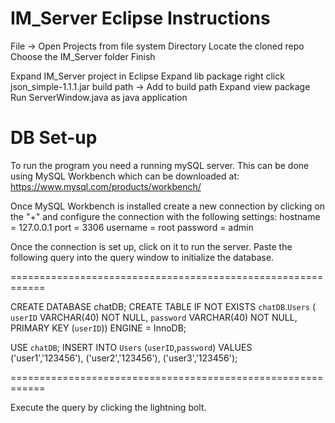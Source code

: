 # IM_Server Eclipse Instructions

File -> Open Projects from file system
Directory
Locate the cloned repo
Choose the IM_Server folder
Finish

Expand IM_Server project in Eclipse
Expand lib package
right click json_simple-1.1.1.jar
build path -> Add to build path
Expand view package
Run ServerWindow.java as java application


# DB Set-up

To run the program you need a running mySQL server.
This can be done using MySQL Workbench which can be downloaded at:
https://www.mysql.com/products/workbench/

Once MySQL Workbench is installed create a new connection by clicking on the "+" and configure the connection with the following settings: 
	hostname = 127.0.0.1
	port = 3306
	username = root
	password = admin

Once the connection is set up, click on it to run the server.
Paste the following query into the query window to initialize the database.

============================================================

CREATE DATABASE chatDB;
CREATE TABLE IF NOT EXISTS `chatDB`.`Users` (
  `userID` VARCHAR(40) NOT NULL,
  `password` VARCHAR(40) NOT NULL,
  PRIMARY KEY (`userID`))
ENGINE = InnoDB;

USE `chatDB`;
INSERT INTO `Users` (`userID`,`password`) VALUES 
('user1','123456'),
('user2','123456'),
('user3','123456');

============================================================

Execute the query by clicking the lightning bolt. 